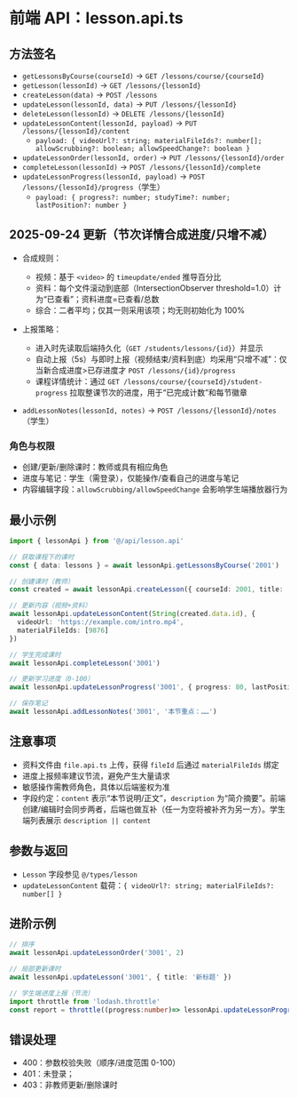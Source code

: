 # 前端 API：lesson.api.ts

## 方法签名
- `getLessonsByCourse(courseId)` → `GET /lessons/course/{courseId}`
- `getLesson(lessonId)` → `GET /lessons/{lessonId}`
- `createLesson(data)` → `POST /lessons`
- `updateLesson(lessonId, data)` → `PUT /lessons/{lessonId}`
- `deleteLesson(lessonId)` → `DELETE /lessons/{lessonId}`
- `updateLessonContent(lessonId, payload)` → `PUT /lessons/{lessonId}/content`
  - `payload: { videoUrl?: string; materialFileIds?: number[]; allowScrubbing?: boolean; allowSpeedChange?: boolean }`
- `updateLessonOrder(lessonId, order)` → `PUT /lessons/{lessonId}/order`
- `completeLesson(lessonId)` → `POST /lessons/{lessonId}/complete`
- `updateLessonProgress(lessonId, payload)` → `POST /lessons/{lessonId}/progress`（学生）
  - `payload: { progress?: number; studyTime?: number; lastPosition?: number }`
## 2025-09-24 更新（节次详情合成进度/只增不减）

- 合成规则：
  - 视频：基于 `<video>` 的 `timeupdate/ended` 推导百分比
  - 资料：每个文件滚动到底部（IntersectionObserver threshold=1.0）计为“已查看”；资料进度=已查看/总数
  - 综合：二者平均；仅其一则采用该项；均无则初始化为 100%
- 上报策略：
  - 进入时先读取后端持久化（`GET /students/lessons/{id}`）并显示
  - 自动上报（5s）与即时上报（视频结束/资料到底）均采用“只增不减”：仅当新合成进度>已存进度才 `POST /lessons/{id}/progress`
  - 课程详情统计：通过 `GET /lessons/course/{courseId}/student-progress` 拉取整课节次的进度，用于“已完成计数”和每节徽章

- `addLessonNotes(lessonId, notes)` → `POST /lessons/{lessonId}/notes`（学生）

### 角色与权限

- 创建/更新/删除课时：教师或具有相应角色
- 进度与笔记：学生（需登录），仅能操作/查看自己的进度与笔记
- 内容编辑字段：`allowScrubbing/allowSpeedChange` 会影响学生端播放器行为

## 最小示例
```ts
import { lessonApi } from '@/api/lesson.api'

// 获取课程下的课时
const { data: lessons } = await lessonApi.getLessonsByCourse('2001')

// 创建课时（教师）
const created = await lessonApi.createLesson({ courseId: 2001, title: '第一课', order: 1 } as any)

// 更新内容（视频+资料）
await lessonApi.updateLessonContent(String(created.data.id), {
  videoUrl: 'https://example.com/intro.mp4',
  materialFileIds: [9876]
})

// 学生完成课时
await lessonApi.completeLesson('3001')

// 更新学习进度（0-100）
await lessonApi.updateLessonProgress('3001', { progress: 80, lastPosition: 120, studyTime: 30 })

// 保存笔记
await lessonApi.addLessonNotes('3001', '本节重点：……')
```

## 注意事项
- 资料文件由 `file.api.ts` 上传，获得 `fileId` 后通过 `materialFileIds` 绑定
- 进度上报频率建议节流，避免产生大量请求
- 敏感操作需教师角色，具体以后端鉴权为准
 - 字段约定：`content` 表示“本节说明/正文”，`description` 为“简介摘要”。前端创建/编辑时会同步两者，后端也做互补（任一为空将被补齐为另一方）。学生端列表展示 `description || content`

## 参数与返回
- `Lesson` 字段参见 `@/types/lesson`
- `updateLessonContent` 载荷：`{ videoUrl?: string; materialFileIds?: number[] }`

## 进阶示例
```ts
// 排序
await lessonApi.updateLessonOrder('3001', 2)

// 局部更新课时
await lessonApi.updateLesson('3001', { title: '新标题' })

// 学生端进度上报（节流）
import throttle from 'lodash.throttle'
const report = throttle((progress:number)=> lessonApi.updateLessonProgress('3001', progress), 1500)
```

## 错误处理
- 400：参数校验失败（顺序/进度范围 0-100）
- 401：未登录；
- 403：非教师更新/删除课时
